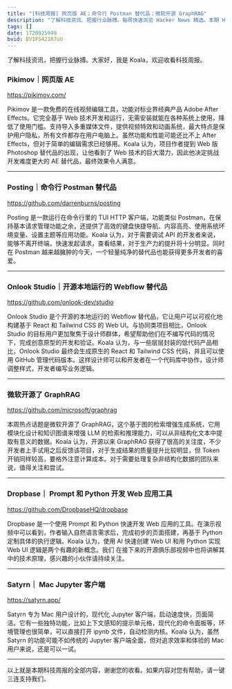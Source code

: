 ```yaml
---
title: "[科技周报] 网页版 AE；命令行 Postman 替代品；微软开源 GraphRAG"
description: "了解科技资讯、把握行业脉搏。每周快速浏览 Hacker News 精选。本期 Hacker Newsletter 地址：https://mailchi.mp/hackernewsletter/707"
tags: []
date: 1720925949
bvid: BV1FS421R7uU
---
```

了解科技资讯，把握行业脉搏。大家好，我是 Koala，欢迎收看科技周报。

### Pikimov｜网页版 AE
https://pikimov.com/

Pikimov 是一款免费的在线视频编辑工具，功能对标业界经典产品 Adobe After Effects。它完全基于 Web 技术开发和运行，无需安装就能在各种系统上使用，降低了使用门槛。支持导入多重媒体文件，提供视频特效和动画系统，最大特点是保护用户隐私，所有文件都存在用户电脑上。虽然功能和性能可能还比不上 After Effects，但对于简单的编辑需求已经够用。Koala 认为，项目作者提到 Web 版 Photoshop 替代品的出现，让他看到了 Web 技术的巨大潜力，因此他决定挑战开发难度更大的 AE 替代品，最终效果令人满意。

---

### Posting｜命令行 Postman 替代品
https://github.com/darrenburns/posting

Posting 是一款运行在命令行里的 TUI HTTP 客户端，功能类似 Postman，在保持基本请求管理功能之余，还提供了高效的键盘快捷导航、内容高亮、使用系统环境变量、设置主题等应用功能。Koala 认为，对于需要调试 API 的开发者来说，能够不离开终端，快速发起请求，查看结果，对于生产力的提升将十分明显。同时在 Postman 越来越臃肿的今天，一个轻量纯净的替代品也能获得更多开发者的喜爱。

---

### Onlook Studio｜开源本地运行的 Webflow 替代品
https://github.com/onlook-dev/studio

Onlook Studio 是个开源的本地运行的 Webflow 替代品，它让用户可以可视化地构建基于 React 和 Tailwind CSS 的 Web UI。与协同类项目相比，Onlook Studio 的目标用户更加聚焦于设计师群体，希望帮助他们在不编写代码的情况下，完成创意原型的开发和验证。Koala 认为，与一些层层封装的低代码产品相比，Onlook Studio 最终会生成原生的 React 和 Tailwind CSS 代码，并且可以使用 GitHub 管理代码版本。这样设计师可以和开发者在一个代码库中协作，设计师调整样式，开发者编写业务逻辑。

---

### 微软开源了 GraphRAG
https://github.com/microsoft/graphrag

本周热点话题是微软开源了 GraphRAG，这个基于图的检索增强生成系统，它用模块化设计和知识图谱来增强 LLM 的检索和推理能力，可以从非结构化文本中提取有意义的数据。Koala 认为，开源以来 GraphRAG 获得了很高的关注度，不少开发者上手试用之后反馈该项目，对于生成结果的质量提升比较明显，但 Token 开销同样较高，要格外注意计算成本。对于需要处理复杂非结构化数据的团队来说，值得关注和尝试。

---

### Dropbase｜ Prompt 和 Python 开发 Web 应用工具
https://github.com/DropbaseHQ/dropbase

Dropbase 是一个使用 Prompt 和 Python 快速开发 Web 应用的工具。在演示视频中可以看到，作者输入自然语言需求后，完成初步的页面搭建，再基于 Python 定制具体的执行逻辑。Koala 认为，使用 AI 快速创建 Web UI 和用 Python 实现 Web UI 逻辑是两个有趣的新概念。我们 在接下来的开源俱乐部视频中也将讲解其中的技术原理，感兴趣的小伙伴请持续关注。

---

### Satyrn｜ Mac Jupyter 客户端
https://satyrn.app/

Satyrn 专为 Mac 用户设计的，现代化 Jupyter 客户端，启动速度快，页面简洁。它有一些独特功能，比如上下文感知的提示单元格，现代化的命令面板等，环境管理也很简单，可以直接打开 ipynb 文件，自动检测内核。Koala 认为，虽然 Satyrn 的功能可能不如传统的 Jupyter 客户端全面，但对追求效率和体验的 Mac 用户来说，还是可以一试。

---

以上就是本期科技周报的全部内容，谢谢您的收看。如果内容对您有帮助，请一键三连支持我们。

